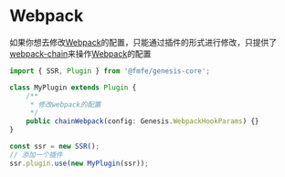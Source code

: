 # Webpack
如果你想去修改[Webpack](https://webpack.js.org/)的配置，只能通过插件的形式进行修改，只提供了[webpack-chain](https://github.com/neutrinojs/webpack-chain#readme)来操作[Webpack](https://webpack.js.org/)的配置

```ts
import { SSR, Plugin } from '@fmfe/genesis-core';

class MyPlugin extends Plugin {
    /**
     * 修改webpack的配置
     */
    public chainWebpack(config: Genesis.WebpackHookParams) {}
}

const ssr = new SSR();
// 添加一个插件
ssr.plugin.use(new MyPlugin(ssr));

```